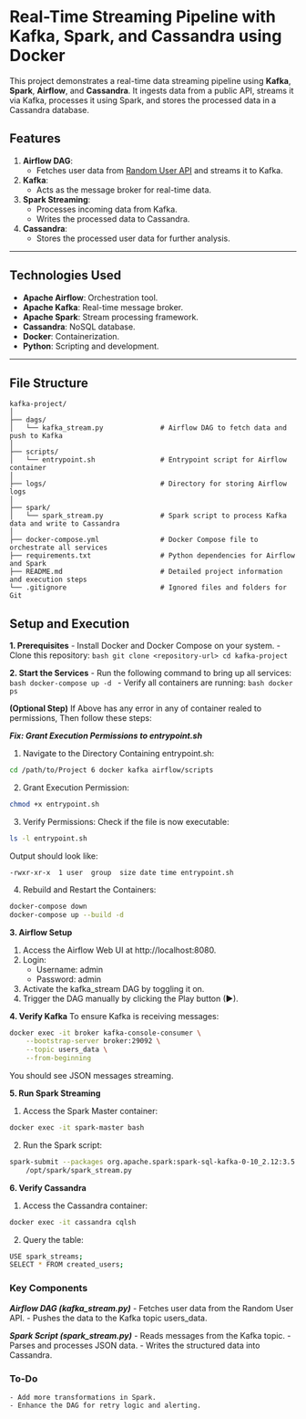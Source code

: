 # Real-Time Streaming Pipeline with Kafka, Spark, and Cassandra using Docker

This project demonstrates a real-time data streaming pipeline using **Kafka**, **Spark**, **Airflow**, and **Cassandra**. It ingests data from a public API, streams it via Kafka, processes it using Spark, and stores the processed data in a Cassandra database.

## **Features**
1. **Airflow DAG**:
   - Fetches user data from [Random User API](https://randomuser.me/api/) and streams it to Kafka.
2. **Kafka**:
   - Acts as the message broker for real-time data.
3. **Spark Streaming**:
   - Processes incoming data from Kafka.
   - Writes the processed data to Cassandra.
4. **Cassandra**:
   - Stores the processed user data for further analysis.

---

## **Technologies Used**
- **Apache Airflow**: Orchestration tool.
- **Apache Kafka**: Real-time message broker.
- **Apache Spark**: Stream processing framework.
- **Cassandra**: NoSQL database.
- **Docker**: Containerization.
- **Python**: Scripting and development.

---

## **File Structure**
```plaintext
kafka-project/
│
├── dags/
│   └── kafka_stream.py              # Airflow DAG to fetch data and push to Kafka
│
├── scripts/
│   └── entrypoint.sh                # Entrypoint script for Airflow container
│
├── logs/                            # Directory for storing Airflow logs
│
├── spark/
│   └── spark_stream.py              # Spark script to process Kafka data and write to Cassandra
│
├── docker-compose.yml               # Docker Compose file to orchestrate all services
├── requirements.txt                 # Python dependencies for Airflow and Spark
├── README.md                        # Detailed project information and execution steps
└── .gitignore                       # Ignored files and folders for Git
```


## Setup and Execution

**1. Prerequisites**
    - Install Docker and Docker Compose on your system.
    - Clone this repository:
    ```bash
    git clone <repository-url>
    cd kafka-project
    ```

**2. Start the Services**
    - Run the following command to bring up all services:
    ```bash
    docker-compose up -d
    ```
    - Verify all containers are running:
    ```bash
    docker ps
    ```

**(Optional Step)**
If Above has any error in any of container realed to permissions, Then follow these steps:

***Fix: Grant Execution Permissions to entrypoint.sh***
1. Navigate to the Directory Containing entrypoint.sh:
```bash
cd /path/to/Project 6 docker kafka airflow/scripts
```

2. Grant Execution Permission:
```bash
chmod +x entrypoint.sh
```

3. Verify Permissions: Check if the file is now executable:
```bash
ls -l entrypoint.sh
```
Output should look like:
```plaintext
-rwxr-xr-x  1 user  group  size date time entrypoint.sh
```

4. Rebuild and Restart the Containers:
```bash
docker-compose down
docker-compose up --build -d
```


**3. Airflow Setup**
1. Access the Airflow Web UI at http://localhost:8080.
2. Login:
    - Username: admin
    - Password: admin
3. Activate the kafka_stream DAG by toggling it on.
4. Trigger the DAG manually by clicking the Play button (▶).

**4. Verify Kafka**
To ensure Kafka is receiving messages:
```bash
docker exec -it broker kafka-console-consumer \
    --bootstrap-server broker:29092 \
    --topic users_data \
    --from-beginning
```
You should see JSON messages streaming.

**5. Run Spark Streaming**
1. Access the Spark Master container:
```bash
docker exec -it spark-master bash
```

2. Run the Spark script:
```bash
spark-submit --packages org.apache.spark:spark-sql-kafka-0-10_2.12:3.5.0,com.datastax spark:spark-cassandra-connector_2.12:3.4.0 \
    /opt/spark/spark_stream.py
```

**6. Verify Cassandra**
1. Access the Cassandra container:
```bash
docker exec -it cassandra cqlsh
```

2. Query the table:
```bash
USE spark_streams;
SELECT * FROM created_users;
```


### Key Components

***Airflow DAG (kafka_stream.py)***
    - Fetches user data from the Random User API.
    - Pushes the data to the Kafka topic users_data.

***Spark Script (spark_stream.py)***
    - Reads messages from the Kafka topic.
    - Parses and processes JSON data.
    - Writes the structured data into Cassandra.


### To-Do
    - Add more transformations in Spark.
    - Enhance the DAG for retry logic and alerting.